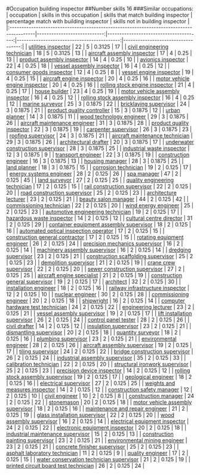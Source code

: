 #Occupation building inspector
##Number skills 16
###Similar occupations:
| occupation                                                                              |   skills in this occupation |   skills that match building inspector |   percentage match with building inspector |   skills not in building inspector |
|:----------------------------------------------------------------------------------------|----------------------------:|---------------------------------------:|-------------------------------------------:|-----------------------------------:|
| [utilities inspector](utilities_inspector.md)                                           |                          22 |                                      5 |                                     0.3125 |                                 17 |
| [civil engineering technician](civil_engineering_technician.md)                         |                          18 |                                      5 |                                     0.3125 |                                 13 |
| [aircraft assembly inspector](aircraft_assembly_inspector.md)                           |                          17 |                                      4 |                                     0.25   |                                 13 |
| [product assembly inspector](product_assembly_inspector.md)                             |                          14 |                                      4 |                                     0.25   |                                 10 |
| [avionics inspector](avionics_inspector.md)                                             |                          22 |                                      4 |                                     0.25   |                                 18 |
| [vessel assembly inspector](vessel_assembly_inspector.md)                               |                          16 |                                      4 |                                     0.25   |                                 12 |
| [consumer goods inspector](consumer_goods_inspector.md)                                 |                          12 |                                      4 |                                     0.25   |                                  8 |
| [vessel engine inspector](vessel_engine_inspector.md)                                   |                          19 |                                      4 |                                     0.25   |                                 15 |
| [aircraft engine inspector](aircraft_engine_inspector.md)                               |                          20 |                                      4 |                                     0.25   |                                 16 |
| [motor vehicle engine inspector](motor_vehicle_engine_inspector.md)                     |                          20 |                                      4 |                                     0.25   |                                 16 |
| [rolling stock engine inspector](rolling_stock_engine_inspector.md)                     |                          21 |                                      4 |                                     0.25   |                                 17 |
| [house builder](house_builder.md)                                                       |                          23 |                                      4 |                                     0.25   |                                 19 |
| [motor vehicle assembly inspector](motor_vehicle_assembly_inspector.md)                 |                          16 |                                      4 |                                     0.25   |                                 12 |
| [rolling stock assembly inspector](rolling_stock_assembly_inspector.md)                 |                          16 |                                      4 |                                     0.25   |                                 12 |
| [marine surveyor](marine_surveyor.md)                                                   |                          25 |                                      3 |                                     0.1875 |                                 22 |
| [bricklaying supervisor](bricklaying_supervisor.md)                                     |                          24 |                                      3 |                                     0.1875 |                                 21 |
| [product quality controller](product_quality_controller.md)                             |                          15 |                                      3 |                                     0.1875 |                                 12 |
| [urban planner](urban_planner.md)                                                       |                          14 |                                      3 |                                     0.1875 |                                 11 |
| [wood technology engineer](wood_technology_engineer.md)                                 |                          29 |                                      3 |                                     0.1875 |                                 26 |
| [aircraft maintenance engineer](aircraft_maintenance_engineer.md)                       |                          31 |                                      3 |                                     0.1875 |                                 28 |
| [product quality inspector](product_quality_inspector.md)                               |                          22 |                                      3 |                                     0.1875 |                                 19 |
| [carpenter supervisor](carpenter_supervisor.md)                                         |                          26 |                                      3 |                                     0.1875 |                                 23 |
| [roofing supervisor](roofing_supervisor.md)                                             |                          24 |                                      3 |                                     0.1875 |                                 21 |
| [aircraft maintenance technician](aircraft_maintenance_technician.md)                   |                          29 |                                      3 |                                     0.1875 |                                 26 |
| [architectural drafter](architectural_drafter.md)                                       |                          20 |                                      3 |                                     0.1875 |                                 17 |
| [underwater construction supervisor](underwater_construction_supervisor.md)             |                          28 |                                      3 |                                     0.1875 |                                 25 |
| [industrial waste inspector](industrial_waste_inspector.md)                             |                          12 |                                      3 |                                     0.1875 |                                  9 |
| [transport engineer](transport_engineer.md)                                             |                          22 |                                      3 |                                     0.1875 |                                 19 |
| [construction engineer](construction_engineer.md)                                       |                          16 |                                      3 |                                     0.1875 |                                 13 |
| [housing manager](housing_manager.md)                                                   |                          28 |                                      3 |                                     0.1875 |                                 25 |
| [land planner](land_planner.md)                                                         |                          18 |                                      3 |                                     0.1875 |                                 15 |
| [corrosion technician](corrosion_technician.md)                                         |                          19 |                                      2 |                                     0.125  |                                 17 |
| [energy systems engineer](energy_systems_engineer.md)                                   |                          28 |                                      2 |                                     0.125  |                                 26 |
| [spa manager](spa_manager.md)                                                           |                          47 |                                      2 |                                     0.125  |                                 45 |
| [land surveyor](land_surveyor.md)                                                       |                          27 |                                      2 |                                     0.125  |                                 25 |
| [quality engineering technician](quality_engineering_technician.md)                     |                          17 |                                      2 |                                     0.125  |                                 15 |
| [rail construction supervisor](rail_construction_supervisor.md)                         |                          22 |                                      2 |                                     0.125  |                                 20 |
| [road construction supervisor](road_construction_supervisor.md)                         |                          25 |                                      2 |                                     0.125  |                                 23 |
| [architecture lecturer](architecture_lecturer.md)                                       |                          23 |                                      2 |                                     0.125  |                                 21 |
| [beauty salon manager](beauty_salon_manager.md)                                         |                          44 |                                      2 |                                     0.125  |                                 42 |
| [commissioning technician](commissioning_technician.md)                                 |                          22 |                                      2 |                                     0.125  |                                 20 |
| [wind energy engineer](wind_energy_engineer.md)                                         |                          25 |                                      2 |                                     0.125  |                                 23 |
| [automotive engineering technician](automotive_engineering_technician.md)               |                          19 |                                      2 |                                     0.125  |                                 17 |
| [hazardous waste inspector](hazardous_waste_inspector.md)                               |                          14 |                                      2 |                                     0.125  |                                 12 |
| [cultural centre director](cultural_centre_director.md)                                 |                          31 |                                      2 |                                     0.125  |                                 29 |
| [container equipment assembly supervisor](container_equipment_assembly_supervisor.md)   |                          18 |                                      2 |                                     0.125  |                                 16 |
| [automated optical inspection operator](automated_optical_inspection_operator.md)       |                          17 |                                      2 |                                     0.125  |                                 15 |
| [construction general contractor](construction_general_contractor.md)                   |                          17 |                                      2 |                                     0.125  |                                 15 |
| [rotating equipment engineer](rotating_equipment_engineer.md)                           |                          26 |                                      2 |                                     0.125  |                                 24 |
| [precision mechanics supervisor](precision_mechanics_supervisor.md)                     |                          16 |                                      2 |                                     0.125  |                                 14 |
| [machinery assembly supervisor](machinery_assembly_supervisor.md)                       |                          16 |                                      2 |                                     0.125  |                                 14 |
| [dredging supervisor](dredging_supervisor.md)                                           |                          23 |                                      2 |                                     0.125  |                                 21 |
| [construction scaffolding supervisor](construction_scaffolding_supervisor.md)           |                          25 |                                      2 |                                     0.125  |                                 23 |
| [demolition supervisor](demolition_supervisor.md)                                       |                          21 |                                      2 |                                     0.125  |                                 19 |
| [crane crew supervisor](crane_crew_supervisor.md)                                       |                          22 |                                      2 |                                     0.125  |                                 20 |
| [sewer construction supervisor](sewer_construction_supervisor.md)                       |                          27 |                                      2 |                                     0.125  |                                 25 |
| [aircraft engine specialist](aircraft_engine_specialist.md)                             |                          21 |                                      2 |                                     0.125  |                                 19 |
| [construction general supervisor](construction_general_supervisor.md)                   |                          19 |                                      2 |                                     0.125  |                                 17 |
| [architect](architect.md)                                                               |                          32 |                                      2 |                                     0.125  |                                 30 |
| [installation engineer](installation_engineer.md)                                       |                          18 |                                      2 |                                     0.125  |                                 16 |
| [railway infrastructure inspector](railway_infrastructure_inspector.md)                 |                          12 |                                      2 |                                     0.125  |                                 10 |
| [nuclear engineer](nuclear_engineer.md)                                                 |                          30 |                                      2 |                                     0.125  |                                 28 |
| [commissioning engineer](commissioning_engineer.md)                                     |                          20 |                                      2 |                                     0.125  |                                 18 |
| [shipwright](shipwright.md)                                                             |                          16 |                                      2 |                                     0.125  |                                 14 |
| [computer hardware test technician](computer_hardware_test_technician.md)               |                          24 |                                      2 |                                     0.125  |                                 22 |
| [engineering lecturer](engineering_lecturer.md)                                         |                          23 |                                      2 |                                     0.125  |                                 21 |
| [vessel assembly supervisor](vessel_assembly_supervisor.md)                             |                          19 |                                      2 |                                     0.125  |                                 17 |
| [lift installation supervisor](lift_installation_supervisor.md)                         |                          26 |                                      2 |                                     0.125  |                                 24 |
| [control panel tester](control_panel_tester.md)                                         |                          28 |                                      2 |                                     0.125  |                                 26 |
| [civil drafter](civil_drafter.md)                                                       |                          14 |                                      2 |                                     0.125  |                                 12 |
| [insulation supervisor](insulation_supervisor.md)                                       |                          23 |                                      2 |                                     0.125  |                                 21 |
| [dismantling supervisor](dismantling_supervisor.md)                                     |                          20 |                                      2 |                                     0.125  |                                 18 |
| [quantity surveyor](quantity_surveyor.md)                                               |                          18 |                                      2 |                                     0.125  |                                 16 |
| [plumbing supervisor](plumbing_supervisor.md)                                           |                          23 |                                      2 |                                     0.125  |                                 21 |
| [environmental engineer](environmental_engineer.md)                                     |                          28 |                                      2 |                                     0.125  |                                 26 |
| [aircraft assembly supervisor](aircraft_assembly_supervisor.md)                         |                          19 |                                      2 |                                     0.125  |                                 17 |
| [tiling supervisor](tiling_supervisor.md)                                               |                          24 |                                      2 |                                     0.125  |                                 22 |
| [bridge construction supervisor](bridge_construction_supervisor.md)                     |                          26 |                                      2 |                                     0.125  |                                 24 |
| [industrial assembly supervisor](industrial_assembly_supervisor.md)                     |                          35 |                                      2 |                                     0.125  |                                 33 |
| [calibration technician](calibration_technician.md)                                     |                          22 |                                      2 |                                     0.125  |                                 20 |
| [structural ironwork supervisor](structural_ironwork_supervisor.md)                     |                          25 |                                      2 |                                     0.125  |                                 23 |
| [precision device inspector](precision_device_inspector.md)                             |                          14 |                                      2 |                                     0.125  |                                 12 |
| [rolling stock assembly supervisor](rolling_stock_assembly_supervisor.md)               |                          19 |                                      2 |                                     0.125  |                                 17 |
| [geological engineer](geological_engineer.md)                                           |                          18 |                                      2 |                                     0.125  |                                 16 |
| [electrical supervisor](electrical_supervisor.md)                                       |                          27 |                                      2 |                                     0.125  |                                 25 |
| [weights and measures inspector](weights_and_measures_inspector.md)                     |                          14 |                                      2 |                                     0.125  |                                 12 |
| [construction safety manager](construction_safety_manager.md)                           |                          12 |                                      2 |                                     0.125  |                                 10 |
| [civil engineer](civil_engineer.md)                                                     |                          10 |                                      2 |                                     0.125  |                                  8 |
| [construction manager](construction_manager.md)                                         |                          24 |                                      2 |                                     0.125  |                                 22 |
| [stonemason](stonemason.md)                                                             |                          20 |                                      2 |                                     0.125  |                                 18 |
| [motor vehicle assembly supervisor](motor_vehicle_assembly_supervisor.md)               |                          18 |                                      2 |                                     0.125  |                                 16 |
| [maintenance and repair engineer](maintenance_and_repair_engineer.md)                   |                          21 |                                      2 |                                     0.125  |                                 19 |
| [glass installation supervisor](glass_installation_supervisor.md)                       |                          22 |                                      2 |                                     0.125  |                                 20 |
| [wood assembly supervisor](wood_assembly_supervisor.md)                                 |                          16 |                                      2 |                                     0.125  |                                 14 |
| [electrical equipment inspector](electrical_equipment_inspector.md)                     |                          24 |                                      2 |                                     0.125  |                                 22 |
| [electronic equipment inspector](electronic_equipment_inspector.md)                     |                          20 |                                      2 |                                     0.125  |                                 18 |
| [industrial maintenance supervisor](industrial_maintenance_supervisor.md)               |                          15 |                                      2 |                                     0.125  |                                 13 |
| [construction painting supervisor](construction_painting_supervisor.md)                 |                          23 |                                      2 |                                     0.125  |                                 21 |
| [environmental mining engineer](environmental_mining_engineer.md)                       |                          23 |                                      2 |                                     0.125  |                                 21 |
| [concrete finisher supervisor](concrete_finisher_supervisor.md)                         |                          25 |                                      2 |                                     0.125  |                                 23 |
| [asphalt laboratory technician](asphalt_laboratory_technician.md)                       |                          11 |                                      2 |                                     0.125  |                                  9 |
| [quality engineer](quality_engineer.md)                                                 |                          17 |                                      2 |                                     0.125  |                                 15 |
| [water conservation technician supervisor](water_conservation_technician_supervisor.md) |                          21 |                                      2 |                                     0.125  |                                 19 |
| [printed circuit board test technician](printed_circuit_board_test_technician.md)       |                          26 |                                      2 |                                     0.125  |                                 24 |
